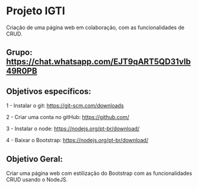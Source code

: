 # Projeto IGTI
Criação de uma página web em colaboração, com as funcionalidades de CRUD.

## Grupo: https://chat.whatsapp.com/EJT9qART5QD31vlb49R0PB

## Objetivos específicos:

1 - Instalar o git: https://git-scm.com/downloads

2 - Criar uma conta no gitHub: https://github.com/

3 - Instalar o node: https://nodejs.org/pt-br/download/

4 - Baixar o Bootstrap: https://nodejs.org/pt-br/download/

## Objetivo Geral:

Criar uma página web com estilização do Bootstrap com as funcionalidades CRUD usando o NodeJS.
